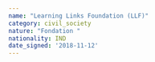 ```yaml
---
name: "Learning Links Foundation (LLF)"
category: civil_society
nature: "Fondation "
nationality: IND
date_signed: '2018-11-12'
---
```

    